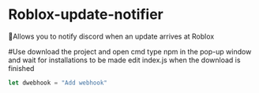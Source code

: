 # Roblox-update-notifier
🌻Allows you to notify discord when an update arrives at Roblox 

#Use
download the project and open cmd type npm in the pop-up window and wait for installations to be made
edit index.js when the download is finished 

```js
let dwebhook = "Add webhook"
```

